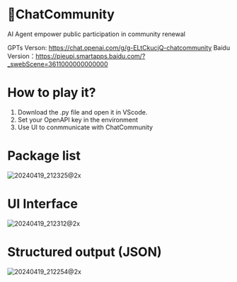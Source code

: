 # 💬ChatCommunity
AI Agent empower public participation in community renewal

GPTs Verson: https://chat.openai.com/g/g-ELtCkucjQ-chatcommunity
Baidu Version：https://pieupi.smartapps.baidu.com/?_swebScene=3611000000000000
# How to play it?
1. Download the .py file and open it in VScode.
2. Set your OpenAPI key in the environment
3. Use UI to conmmunicate with ChatCommunity
# Package list
![20240419_212325@2x](https://github.com/Fuuuuuji/-ChatCommunity/assets/165608722/b5e7da2a-4cb5-42a5-9a9a-cc248dd9026e)
# UI Interface
![20240419_212312@2x](https://github.com/Fuuuuuji/-ChatCommunity/assets/165608722/c167abdd-39ea-4092-baf6-7df3512e1c0b)
# Structured output (JSON)
![20240419_212254@2x](https://github.com/Fuuuuuji/-ChatCommunity/assets/165608722/2ffa697f-ee3c-4e21-9d4b-61322c453434)
